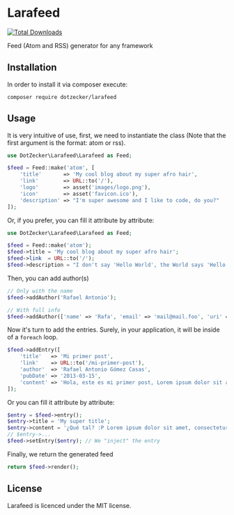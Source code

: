 Larafeed
========
[![Total Downloads](https://poser.pugx.org/dotzecker/larafeed/downloads.png)](https://packagist.org/packages/dotzecker/larafeed)

Feed (Atom and RSS) generator for any framework


## Installation

In order to install it via composer execute:

    composer require dotzecker/larafeed

## Usage
It is very intuitive of use, first, we need to instantiate the class (Note that the first argument is the format: atom or rss).
````php
use DotZecker\Larafeed\Larafeed as Feed;

$feed = Feed::make('atom', [
    'title'       => 'My cool blog about my super afro hair',
    'link'        => URL::to('/'),
    'logo'        => asset('images/logo.png'),
    'icon'        => asset('favicon.ico'),
    'description' => "I'm super awesome and I like to code, do you?"
]);
````

Or, if you prefer, you can fill it attribute by attribute:
````php
use DotZecker\Larafeed\Larafeed as Feed;

$feed = Feed::make('atom');
$feed->title = 'My cool blog about my super afro hair';
$feed->link  = URL::to('/');
$feed->description = "I don't say 'Hello World', the World says 'Hello Rafa' to me!";
````

Then, you can add author(s)
````php
// Only with the name
$feed->addAuthor('Rafael Antonio');

// With full info
$feed->addAuthor(['name' => 'Rafa', 'email' => 'mail@mail.foo', 'uri' => 'http://rafa.im']);
````

Now it's turn to add the entries. Surely, in your application, it will be inside of a `foreach` loop.
````php
$feed->addEntry([
    'title'   => 'Mi primer post',
    'link'    => URL::to('/mi-primer-post'),
    'author'  => 'Rafael Antonio Gómez Casas',
    'pubDate' => '2013-03-15',
    'content' => 'Hola, este es mi primer post, Lorem ipsum dolor sit amet, consectetur adipisicing elit. Nihil, quos, reprehenderit, nemo minus consectetur ipsum molestias cumque voluptatum deserunt impedit totam ab aspernatur rem voluptatibus dolore optio distinctio sequi vero harum neque qui suscipit libero deleniti minima repellat recusandae delectus beatae dignissimos corporis quaerat et nesciunt inventore architecto voluptates voluptatem.'
]);
````

Or you can fill it attribute by attribute:
````php
$entry = $feed->entry();
$entry->title = 'My super title';
$entry->content = '¿Qué tal? :P Lorem ipsum dolor sit amet, consectetur adipisicing elit. Error, aperiam!';
// $entry->...
$feed->setEntry($entry); // We "inject" the entry
````

Finally, we return the generated feed
````php
return $feed->render();
````

## License

Larafeed is licenced under the MIT license.
